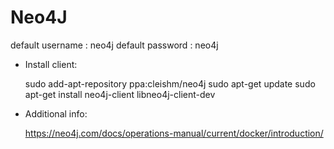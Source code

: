 # Neo4J

default username : neo4j
default password : neo4j

* Install client:


    sudo add-apt-repository ppa:cleishm/neo4j
    sudo apt-get update
    sudo apt-get install neo4j-client libneo4j-client-dev
    
* Additional info:
    
    https://neo4j.com/docs/operations-manual/current/docker/introduction/